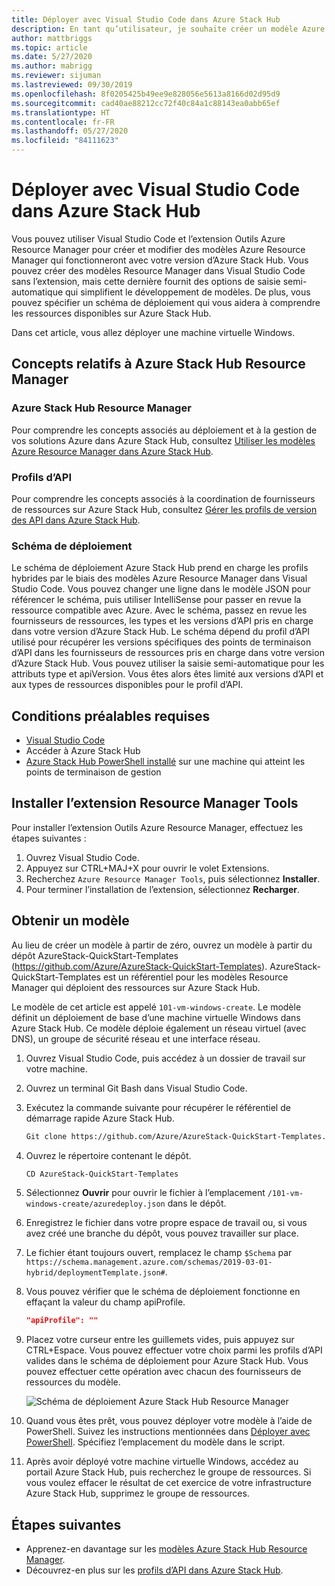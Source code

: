 ```yaml
---
title: Déployer avec Visual Studio Code dans Azure Stack Hub
description: En tant qu’utilisateur, je souhaite créer un modèle Azure Resource Manager dans Visual Studio Code et utiliser le schéma de déploiement pour préparer un modèle compatible avec ma version d’Azure Stack Hub.
author: mattbriggs
ms.topic: article
ms.date: 5/27/2020
ms.author: mabrigg
ms.reviewer: sijuman
ms.lastreviewed: 09/30/2019
ms.openlocfilehash: 8f0205425b49ee9e828056e5613a8166d02d95d9
ms.sourcegitcommit: cad40ae88212cc72f40c84a1c88143ea0abb65ef
ms.translationtype: HT
ms.contentlocale: fr-FR
ms.lasthandoff: 05/27/2020
ms.locfileid: "84111623"
---
```

# <a name="deploy-with-visual-studio-code-to-azure-stack-hub"></a>Déployer avec Visual Studio Code dans Azure Stack Hub

Vous pouvez utiliser Visual Studio Code et l’extension Outils Azure Resource Manager pour créer et modifier des modèles Azure Resource Manager qui fonctionneront avec votre version d’Azure Stack Hub. Vous pouvez créer des modèles Resource Manager dans Visual Studio Code sans l’extension, mais cette dernière fournit des options de saisie semi-automatique qui simplifient le développement de modèles. De plus, vous pouvez spécifier un schéma de déploiement qui vous aidera à comprendre les ressources disponibles sur Azure Stack Hub.

Dans cet article, vous allez déployer une machine virtuelle Windows.

## <a name="concepts-for-azure-stack-hub-resource-manager"></a>Concepts relatifs à Azure Stack Hub Resource Manager

### <a name="azure-stack-hub-resource-manager"></a>Azure Stack Hub Resource Manager

Pour comprendre les concepts associés au déploiement et à la gestion de vos solutions Azure dans Azure Stack Hub, consultez [Utiliser les modèles Azure Resource Manager dans Azure Stack Hub](azure-stack-arm-templates.md).

### <a name="api-profiles"></a>Profils d’API
Pour comprendre les concepts associés à la coordination de fournisseurs de ressources sur Azure Stack Hub, consultez [Gérer les profils de version des API dans Azure Stack Hub](azure-stack-version-profiles.md).

### <a name="the-deployment-schema"></a>Schéma de déploiement

Le schéma de déploiement Azure Stack Hub prend en charge les profils hybrides par le biais des modèles Azure Resource Manager dans Visual Studio Code. Vous pouvez changer une ligne dans le modèle JSON pour référencer le schéma, puis utiliser IntelliSense pour passer en revue la ressource compatible avec Azure. Avec le schéma, passez en revue les fournisseurs de ressources, les types et les versions d’API pris en charge dans votre version d’Azure Stack Hub. Le schéma dépend du profil d’API utilisé pour récupérer les versions spécifiques des points de terminaison d’API dans les fournisseurs de ressources pris en charge dans votre version d’Azure Stack Hub. Vous pouvez utiliser la saisie semi-automatique pour les attributs type et apiVersion. Vous êtes alors êtes limité aux versions d’API et aux types de ressources disponibles pour le profil d’API.

## <a name="prerequisites"></a>Conditions préalables requises

- [Visual Studio Code](https://code.visualstudio.com/)
- Accéder à Azure Stack Hub
- [Azure Stack Hub PowerShell installé](https://docs.microsoft.com/azure-stack/operator/azure-stack-powershell-install?toc=https%3A%2F%2Fdocs.microsoft.com%2Fen-us%2Fazure-stack%2Fuser%2FTOC.json&bc=https%3A%2F%2Fdocs.microsoft.com%2Fen-us%2Fazure-stack%2Fbreadcrumb%2Ftoc.json) sur une machine qui atteint les points de terminaison de gestion

## <a name="install-resource-manager-tools-extension"></a>Installer l’extension Resource Manager Tools

Pour installer l’extension Outils Azure Resource Manager, effectuez les étapes suivantes :

1. Ouvrez Visual Studio Code.
2. Appuyez sur CTRL+MAJ+X pour ouvrir le volet Extensions.
3. Recherchez `Azure Resource Manager Tools`, puis sélectionnez **Installer**.
4. Pour terminer l’installation de l’extension, sélectionnez **Recharger**.

## <a name="get-a-template"></a>Obtenir un modèle

Au lieu de créer un modèle à partir de zéro, ouvrez un modèle à partir du dépôt AzureStack-QuickStart-Templates (https://github.com/Azure/AzureStack-QuickStart-Templates). AzureStack-QuickStart-Templates est un référentiel pour les modèles Resource Manager qui déploient des ressources sur Azure Stack Hub. 

Le modèle de cet article est appelé `101-vm-windows-create`. Le modèle définit un déploiement de base d’une machine virtuelle Windows dans Azure Stack Hub.  Ce modèle déploie également un réseau virtuel (avec DNS), un groupe de sécurité réseau et une interface réseau.

1. Ouvrez Visual Studio Code, puis accédez à un dossier de travail sur votre machine.
2. Ouvrez un terminal Git Bash dans Visual Studio Code.
3. Exécutez la commande suivante pour récupérer le référentiel de démarrage rapide Azure Stack Hub.
    ```bash  
    Git clone https://github.com/Azure/AzureStack-QuickStart-Templates.git
    ```
4. Ouvrez le répertoire contenant le dépôt.
    ```bash  
    CD AzureStack-QuickStart-Templates
    ```
5. Sélectionnez **Ouvrir** pour ouvrir le fichier à l’emplacement `/101-vm-windows-create/azuredeploy.json` dans le dépôt.
6. Enregistrez le fichier dans votre propre espace de travail ou, si vous avez créé une branche du dépôt, vous pouvez travailler sur place.
7. Le fichier étant toujours ouvert, remplacez le champ `$Schema` par `https://schema.management.azure.com/schemas/2019-03-01-hybrid/deploymentTemplate.json#`.
8. Vous pouvez vérifier que le schéma de déploiement fonctionne en effaçant la valeur du champ apiProfile.
    ```JSON  
    "apiProfile": ""
    ```
9. Placez votre curseur entre les guillemets vides, puis appuyez sur CTRL+Espace. Vous pouvez effectuer votre choix parmi les profils d’API valides dans le schéma de déploiement pour Azure Stack Hub. Vous pouvez effectuer cette opération avec chacun des fournisseurs de ressources du modèle.

    ![Schéma de déploiement Azure Stack Hub Resource Manager](./media/azure-stack-resource-manager-deploy-template-vscode/azure-stack-resource-manager-vscode-schema.png)

10. Quand vous êtes prêt, vous pouvez déployer votre modèle à l’aide de PowerShell. Suivez les instructions mentionnées dans [Déployer avec PowerShell](azure-stack-deploy-template-powershell.md). Spécifiez l’emplacement du modèle dans le script.
11. Après avoir déployé votre machine virtuelle Windows, accédez au portail Azure Stack Hub, puis recherchez le groupe de ressources. Si vous voulez effacer le résultat de cet exercice de votre infrastructure Azure Stack Hub, supprimez le groupe de ressources.

## <a name="next-steps"></a>Étapes suivantes

- Apprenez-en davantage sur les [modèles Azure Stack Hub Resource Manager](azure-stack-arm-templates.md).  
- Découvrez-en plus sur les [profils d’API dans Azure Stack Hub](azure-stack-version-profiles.md).